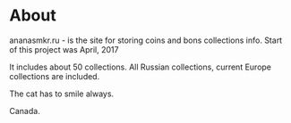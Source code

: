 # About

ananasmkr.ru - is the site for storing coins and bons collections info. Start of this project was April, 2017

It includes about 50 collections.
All Russian collections, current Europe collections are included.

The cat has to smile always.

Canada.
